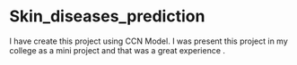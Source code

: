 # Skin_diseases_prediction
I have create this project using CCN Model. I was present this project in my college as a mini project and that was a great experience .
